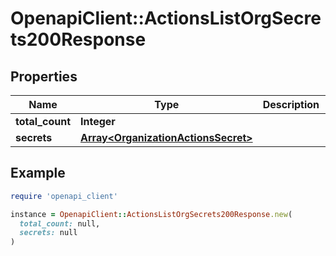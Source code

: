# OpenapiClient::ActionsListOrgSecrets200Response

## Properties

| Name | Type | Description | Notes |
| ---- | ---- | ----------- | ----- |
| **total_count** | **Integer** |  |  |
| **secrets** | [**Array&lt;OrganizationActionsSecret&gt;**](OrganizationActionsSecret.md) |  |  |

## Example

```ruby
require 'openapi_client'

instance = OpenapiClient::ActionsListOrgSecrets200Response.new(
  total_count: null,
  secrets: null
)
```

